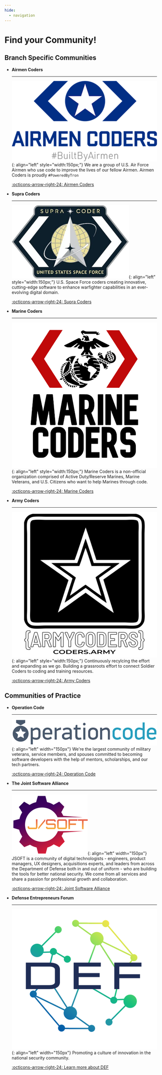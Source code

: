 ```yaml
---
hide:
  - navigation
---
```


# Find your Community!

## Branch Specific Communities
<div class="grid cards" markdown>

-   __Airmen Coders__

    ---

    ![Airmen Coders Logo](assets/organizations/airmencoders.png){: align="left" style="width:150px;"}
    We are a group of U.S. Air Force Airmen who use code to improve the lives of our fellow Airmen. Airmen Coders is proudly `#PoweredByTron`

    [:octicons-arrow-right-24: Airmen Coders](https://airmencoders.us/)

-   __Supra Coders__

    ---
    ![Supra Coders Logo](assets/organizations/supracoders.png){: align="left" style="width:150px;"}
    U.S. Space Force coders creating innovative, cutting-edge software to enhance warfighter capabilities in an ever-evolving digital domain.

    [:octicons-arrow-right-24: Supra Coders](https://supracoders.us/)

-   __Marine Coders__

    ---
    ![Marine Coders Logo](assets/organizations/marinecoders_small_text_invert.png){: align="left" style="width:150px;"}
    Marine Coders is a non-official organization comprised of Active Duty/Reserve Marines, Marine Veterans, and U.S. Citizens who want to help Marines through code.

    [:octicons-arrow-right-24: Marine Coders](https://marines.dev)

-   __Army Coders__

    ---
    ![Army Coders Logos](assets/organizations/armycoders_logo1.png){: align="left" style="width:150px;"}
    Continuously recylcing the effort and expanding as we go. Building a grassroots effort to connect Soldier Coders to coding and training resources.

    [:octicons-arrow-right-24: Army Coders](https://coders.army/)

</div>

## Communities of Practice

<div class="grid cards" markdown>

-   __Operation Code__

    ---

    ![Operation Code Logos](assets/organizations/large-blue-logo.webp){: align="left" width="150px"}
    We're the largest community of military veterans, service members, and spouses committed to becoming software developers with the help of mentors, scholarships, and our tech partners.

    [:octicons-arrow-right-24: Operation Code](https://operationcode.org/)

-   __The Joint Software Alliance__

    ---
    ![JSOFT Logos](assets/organizations/JSOFT_Logo_Color.webp){: align="left" width="150px"}
    JSOFT is a community of digital technologists - engineers, product managers, UX designers, acquisitions experts, and leaders from across the Department of Defense both in and out of uniform - who are building the tools for better national security. We come from all services and share a passion for professional growth and collaboration.

    [:octicons-arrow-right-24: Joint Software Alliance](https://www.jsoftalliance.org/)

-   __Defense Entrepreneurs Forum__

    ---
    ![DEF Logos](assets/organizations/def.png){: align="left" width="150px"}
    Promoting a culture of innovation in the national security community.

    [:octicons-arrow-right-24: Learn more about DEF](https://www.def.org/)


</div>